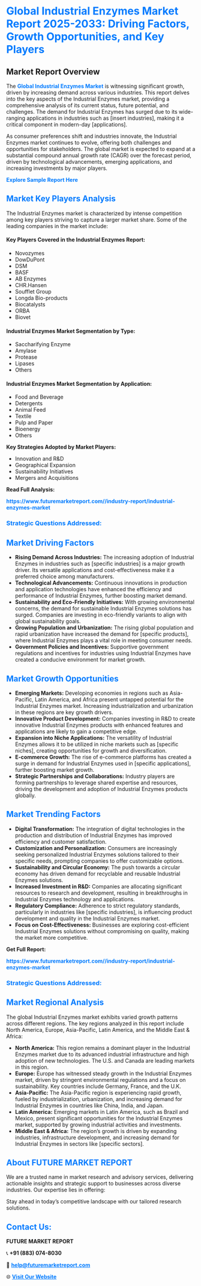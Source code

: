 <h1 style="color: #007BFF;">Global Industrial Enzymes Market Report 2025-2033: Driving Factors, Growth Opportunities, and Key Players</h1>

<section id="overview">
<h2>Market Report Overview</h2>
<p>The <a href="https://www.futuremarketreport.com//industry-report/industrial-enzymes-market" style="color: #007BFF; text-decoration: none;"><strong>Global Industrial Enzymes Market</strong></a> is witnessing significant growth, driven by increasing demand across various industries. This report delves into the key aspects of the Industrial Enzymes market, providing a comprehensive analysis of its current status, future potential, and challenges. The demand for Industrial Enzymes has surged due to its wide-ranging applications in industries such as [insert industries], making it a critical component in modern-day [applications].</p>
<p>As consumer preferences shift and industries innovate, the Industrial Enzymes market continues to evolve, offering both challenges and opportunities for stakeholders. The global market is expected to expand at a substantial compound annual growth rate (CAGR) over the forecast period, driven by technological advancements, emerging applications, and increasing investments by major players.</p>
</section>

<section id="overview">
<p><a href="https://www.futuremarketreport.com//request-sample/reportId=50439" style="color: #007BFF; text-decoration: none;"><strong>Explore Sample Report Here</strong></a></p>
</section>

<section id="key-players">
<h2 style="color: #007BFF;">Market Key Players Analysis</h2>
<p>The Industrial Enzymes market is characterized by intense competition among key players striving to capture a larger market share. Some of the leading companies in the market include:</p>
<h4>Key Players Covered in the Industrial Enzymes Report:</h4>
<ul><li>Novozymes</li><li>DowDuPont</li><li>DSM</li><li>BASF</li><li>AB Enzymes</li><li>CHR.Hansen</li><li>Soufflet Group</li><li>Longda Bio-products</li><li>Biocatalysts</li><li>ORBA</li><li>Biovet</li></ul>
<h4>Industrial Enzymes Market Segmentation by Type:</h4>
<ul><li>Saccharifying Enzyme</li><li>Amylase</li><li>Protease</li><li>Lipases</li><li>Others</li></ul>

<h4>Industrial Enzymes Market Segmentation by Application:</h4>
<ul><li>Food and Beverage</li><li>Detergents</li><li>Animal Feed</li><li>Textile</li><li>Pulp and Paper</li><li>Bioenergy</li><li>Others</li></ul>
<p><strong>Key Strategies Adopted by Market Players:</strong></p>
<ul>
<li>Innovation and R&D</li>
<li>Geographical Expansion</li>
<li>Sustainability Initiatives</li>
<li>Mergers and Acquisitions</li>
</ul>
</section>

<section>
<p><strong>Read Full Analysis: </strong></p><a href="https://www.futuremarketreport.com//industry-report/industrial-enzymes-market" style="color: #007BFF; text-decoration: none;"><strong>https://www.futuremarketreport.com//industry-report/industrial-enzymes-market</strong></a>
<h3 style="color: #007BFF;">Strategic Questions Addressed:</h3>
</section>

<section id="driving-factors">
<h2 style="color: #007BFF;">Market Driving Factors</h2>
<ul>
<li><strong>Rising Demand Across Industries:</strong> The increasing adoption of Industrial Enzymes in industries such as [specific industries] is a major growth driver. Its versatile applications and cost-effectiveness make it a preferred choice among manufacturers.</li>
<li><strong>Technological Advancements:</strong> Continuous innovations in production and application technologies have enhanced the efficiency and performance of Industrial Enzymes, further boosting market demand.</li>
<li><strong>Sustainability and Eco-Friendly Initiatives:</strong> With growing environmental concerns, the demand for sustainable Industrial Enzymes solutions has surged. Companies are investing in eco-friendly variants to align with global sustainability goals.</li>
<li><strong>Growing Population and Urbanization:</strong> The rising global population and rapid urbanization have increased the demand for [specific products], where Industrial Enzymes plays a vital role in meeting consumer needs.</li>
<li><strong>Government Policies and Incentives:</strong> Supportive government regulations and incentives for industries using Industrial Enzymes have created a conducive environment for market growth.</li>
</ul>
</section>

<section id="growth-opportunities">
<h2 style="color: #007BFF;">Market Growth Opportunities</h2>
<ul>
<li><strong>Emerging Markets:</strong> Developing economies in regions such as Asia-Pacific, Latin America, and Africa present untapped potential for the Industrial Enzymes market. Increasing industrialization and urbanization in these regions are key growth drivers.</li>
<li><strong>Innovative Product Development:</strong> Companies investing in R&D to create innovative Industrial Enzymes products with enhanced features and applications are likely to gain a competitive edge.</li>
<li><strong>Expansion into Niche Applications:</strong> The versatility of Industrial Enzymes allows it to be utilized in niche markets such as [specific niches], creating opportunities for growth and diversification.</li>
<li><strong>E-commerce Growth:</strong> The rise of e-commerce platforms has created a surge in demand for Industrial Enzymes used in [specific applications], further boosting market growth.</li>
<li><strong>Strategic Partnerships and Collaborations:</strong> Industry players are forming partnerships to leverage shared expertise and resources, driving the development and adoption of Industrial Enzymes products globally.</li>
</ul>
</section>

<section id="trending-factors">
<h2 style="color: #007BFF;">Market Trending Factors</h2>
<ul>
<li><strong>Digital Transformation:</strong> The integration of digital technologies in the production and distribution of Industrial Enzymes has improved efficiency and customer satisfaction.</li>
<li><strong>Customization and Personalization:</strong> Consumers are increasingly seeking personalized Industrial Enzymes solutions tailored to their specific needs, prompting companies to offer customizable options.</li>
<li><strong>Sustainability and Circular Economy:</strong> The push towards a circular economy has driven demand for recyclable and reusable Industrial Enzymes solutions.</li>
<li><strong>Increased Investment in R&D:</strong> Companies are allocating significant resources to research and development, resulting in breakthroughs in Industrial Enzymes technology and applications.</li>
<li><strong>Regulatory Compliance:</strong> Adherence to strict regulatory standards, particularly in industries like [specific industries], is influencing product development and quality in the Industrial Enzymes market.</li>
<li><strong>Focus on Cost-Effectiveness:</strong> Businesses are exploring cost-efficient Industrial Enzymes solutions without compromising on quality, making the market more competitive.</li>
</ul>
</section>

<section>
<p><strong>Get Full Report: </strong></p><a href="https://www.futuremarketreport.com//industry-report/industrial-enzymes-market" style="color: #007BFF; text-decoration: none;"><strong>https://www.futuremarketreport.com//industry-report/industrial-enzymes-market</strong></a>
<h3 style="color: #007BFF;">Strategic Questions Addressed:</h3>
</section>


<section id="regional-analysis">
<h2 style="color: #007BFF;">Market Regional Analysis</h2>
<p>The global Industrial Enzymes market exhibits varied growth patterns across different regions. The key regions analyzed in this report include North America, Europe, Asia-Pacific, Latin America, and the Middle East & Africa:</p>
<ul>
<li><strong>North America:</strong> This region remains a dominant player in the Industrial Enzymes market due to its advanced industrial infrastructure and high adoption of new technologies. The U.S. and Canada are leading markets in this region.</li>
<li><strong>Europe:</strong> Europe has witnessed steady growth in the Industrial Enzymes market, driven by stringent environmental regulations and a focus on sustainability. Key countries include Germany, France, and the U.K.</li>
<li><strong>Asia-Pacific:</strong> The Asia-Pacific region is experiencing rapid growth, fueled by industrialization, urbanization, and increasing demand for Industrial Enzymes in countries like China, India, and Japan.</li>
<li><strong>Latin America:</strong> Emerging markets in Latin America, such as Brazil and Mexico, present significant opportunities for the Industrial Enzymes market, supported by growing industrial activities and investments.</li>
<li><strong>Middle East & Africa:</strong> The region’s growth is driven by expanding industries, infrastructure development, and increasing demand for Industrial Enzymes in sectors like [specific sectors].</li>
</ul>
</section>

<footer>
<h2 style="color: #007BFF;">About FUTURE MARKET REPORT</h2>
<p>We are a trusted name in market research and advisory services, delivering actionable insights and strategic support to businesses across diverse industries. Our expertise lies in offering:</p>

<p>Stay ahead in today’s competitive landscape with our tailored research solutions.</p>

<h2 style="color: #007BFF;">Contact Us:</h2>
<p><strong>FUTURE MARKET REPORT</strong></p>
<p>📞 <strong>+91 (883) 074-8030</strong></p>
<p>📧 <strong><a href="mailto:help@futuremarketreport.com" style="color: #007BFF;">help@futuremarketreport.com</a></strong></p>
<p>🌐 <strong><a href="https://www.futuremarketreport.com/" style="color: #007BFF;">Visit Our Website</a></strong></p>
</footer>
